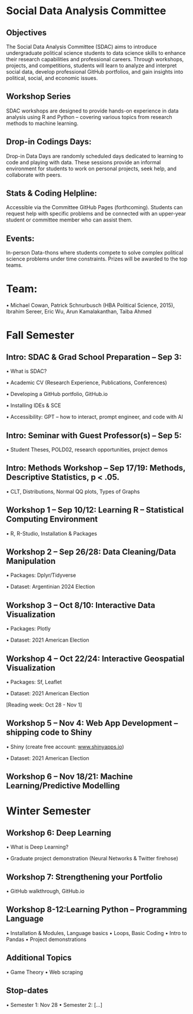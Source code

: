 # Social Data Analysis Committee 
## Objectives
The Social Data Analysis Committee (SDAC) aims to introduce undergraduate political science students to data science skills to enhance their research capabilities and professional careers. Through workshops, projects, and competitions, students will learn to analyze and interpret social data, develop professional GitHub portfolios, and gain insights into political, social, and economic issues.

## Workshop Series
SDAC workshops are designed to provide hands-on experience in data analysis using R and Python – covering various topics from research methods to machine learning.

## Drop-in Codings Days:
Drop-in Data Days are randomly scheduled days dedicated to learning to code and playing with data. These sessions provide an informal environment for students to work on personal projects, seek help, and collaborate with peers.

## Stats & Coding Helpline:
Accessible via the Committee GitHub Pages (forthcoming). Students can request help with specific problems and be connected with an upper-year student or committee member who can assist them.

## Events:
In-person Data-thons where students compete to solve complex political science problems under time constraints. Prizes will be awarded to the top teams.

# Team:
•	Michael Cowan, Patrick Schnurbusch (HBA Political Science, 2015), Ibrahim Sereer, Eric Wu, Arun Kamalakanthan, Taiba Ahmed

# Fall Semester
## Intro: SDAC & Grad School Preparation – Sep 3:
•	What is SDAC?

•	Academic CV (Research Experience, Publications, Conferences)

•	Developing a GitHub portfolio, GitHub.io

•	Installing IDEs & SCE

•	Accessibility: GPT – how to interact, prompt engineer, and code with AI

## Intro: Seminar with Guest Professor(s) – Sep 5: 
•	Student Theses, POLD02, research opportunities, project demos

## Intro: Methods Workshop – Sep 17/19: Methods, Descriptive Statistics, p < .05.
•	CLT, Distributions, Normal QQ plots, Types of Graphs

## Workshop 1 – Sep 10/12: Learning R – Statistical Computing Environment
•	R, R-Studio, Installation & Packages

## Workshop 2 – Sep 26/28: Data Cleaning/Data Manipulation
•	Packages: Dplyr/Tidyverse

•	Dataset: Argentinian 2024 Election

## Workshop 3 – Oct 8/10: Interactive Data Visualization
•	Packages: Plotly

•	Dataset: 2021 American Election

## Workshop 4 – Oct 22/24: Interactive Geospatial Visualization
•	Packages: Sf, Leaflet

•	Dataset: 2021 American Election

[Reading week: Oct 28 - Nov 1]

## Workshop 5 – Nov 4: Web App Development – shipping code to Shiny
•	Shiny (create free account: www.shinyapps.io)

•	Dataset: 2021 American Election

## Workshop 6 – Nov 18/21: Machine Learning/Predictive Modelling

# Winter Semester
## Workshop 6: Deep Learning
•	What is Deep Learning?

•	Graduate project demonstration (Neural Networks & Twitter firehose)

## Workshop 7: Strengthening your Portfolio
•	GitHub walkthrough, GitHub.io

## Workshop 8-12:Learning Python – Programming Language
• Installation & Modules, Language basics
•	Loops, Basic Coding
•	Intro to Pandas
•	Project demonstrations

## Additional Topics
•	Game Theory
•	Web scraping

## Stop-dates
•	Semester 1: Nov 28
•	Semester 2: […]
